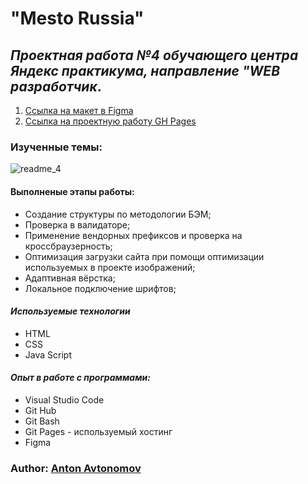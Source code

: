 # "Mesto Russia"
## *Проектная работа №4 обучающего центра Яндекс практикума, направление "WEB разработчик*.
1. [Ссылка на макет в Figma](https://www.figma.com/file/2cn9N9jSkmxD84oJik7xL7/JavaScript.-Sprint-4)
2. [Ссылка на проектную работу GH Pages](https://anton-avtonomov.github.io/mesto/)
### Изученные темы:
![readme_4](https://user-images.githubusercontent.com/103629380/174316378-087042d1-9583-4232-8afe-619b87b5500a.png)


#### Выполненые этапы работы:
* Создание структуры по методологии БЭМ;
* Проверка в валидаторе;
* Применение вендорных префиксов и проверка на кроссбраузерность;
* Оптимизация загрузки сайта при помощи оптимизации используемых в проекте изображений;
* Адаптивная вёрстка;
* Локальное подключение шрифтов;

#### *Используемые технологии*
*  HTML
*  CSS
*  Java Script

#### *Опыт в работе с программами:*
* Visual Studio Code
* Git Hub
* Git Bash
* Git Pages - используемый хостинг
* Figma
  
### Author: [Anton Avtonomov](https://github.com/Anton-Avtonomov?tab=projects) 
